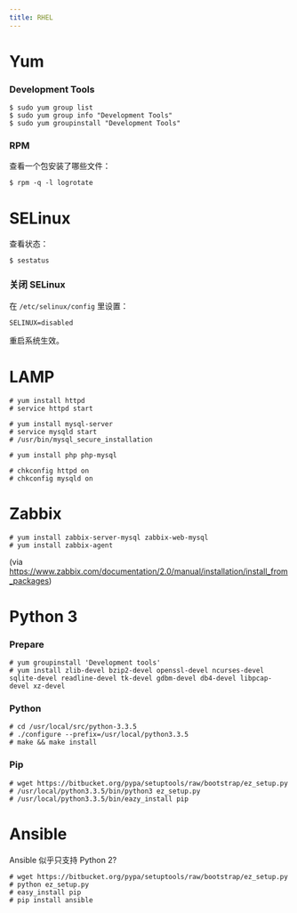 ```yaml
---
title: RHEL
---
```



Yum
===

### Development Tools

	$ sudo yum group list
	$ sudo yum group info "Development Tools"
	$ sudo yum groupinstall "Development Tools"

### RPM

查看一个包安装了哪些文件：

	$ rpm -q -l logrotate



SELinux
=======

查看状态：

	$ sestatus

### 关闭 SELinux

在 `/etc/selinux/config` 里设置：

	SELINUX=disabled

重启系统生效。


LAMP
====

	# yum install httpd
	# service httpd start

	# yum install mysql-server
	# service mysqld start
	# /usr/bin/mysql_secure_installation

	# yum install php php-mysql

	# chkconfig httpd on
	# chkconfig mysqld on


Zabbix
======

	# yum install zabbix-server-mysql zabbix-web-mysql
	# yum install zabbix-agent

(via https://www.zabbix.com/documentation/2.0/manual/installation/install_from_packages)


Python 3
========

### Prepare
	
	# yum groupinstall 'Development tools'
	# yum install zlib-devel bzip2-devel openssl-devel ncurses-devel sqlite-devel readline-devel tk-devel gdbm-devel db4-devel libpcap-devel xz-devel

### Python

	# cd /usr/local/src/python-3.3.5
	# ./configure --prefix=/usr/local/python3.3.5
	# make && make install

### Pip

	# wget https://bitbucket.org/pypa/setuptools/raw/bootstrap/ez_setup.py
	# /usr/local/python3.3.5/bin/python3 ez_setup.py
	# /usr/local/python3.3.5/bin/eazy_install pip



Ansible
=======

Ansible 似乎只支持 Python 2?

	# wget https://bitbucket.org/pypa/setuptools/raw/bootstrap/ez_setup.py
	# python ez_setup.py
	# easy_install pip
	# pip install ansible

